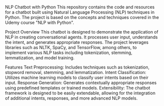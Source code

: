 NLP Chatbot with Python
This repository contains the code and resources for a chatbot built using Natural Language Processing (NLP) techniques in Python. The project is based on the concepts and techniques covered in the Udemy course "NLP with Python".

Project Overview
This chatbot is designed to demonstrate the application of NLP in creating conversational agents. It processes user input, understands the intent, and generates appropriate responses. The project leverages libraries such as NLTK, SpaCy, and TensorFlow, among others, to implement various NLP tasks including tokenization, stemming, lemmatization, and model training.

Features
Text Preprocessing: Includes techniques such as tokenization, stopword removal, stemming, and lemmatization.
Intent Classification: Utilizes machine learning models to classify user intents based on their input.
Response Generation: Generates contextually appropriate responses using predefined templates or trained models.
Extensibility: The chatbot framework is designed to be easily extendable, allowing for the integration of additional intents, responses, and more advanced NLP models.

